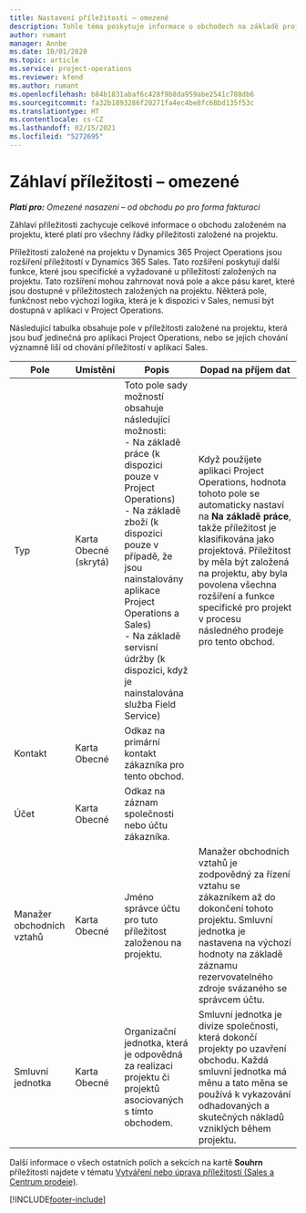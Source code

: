 ```yaml
---
title: Nastavení příležitosti – omezené
description: Tohle téma poskytuje informace o obchodech na základě projektu a řádkách příležitosti na základě projektu.
author: rumant
manager: Annbe
ms.date: 10/01/2020
ms.topic: article
ms.service: project-operations
ms.reviewer: kfend
ms.author: rumant
ms.openlocfilehash: b84b1831abaf6c428f9b8da959abe2541c788db6
ms.sourcegitcommit: fa32b1893286f20271fa4ec4be8fc68bd135f53c
ms.translationtype: HT
ms.contentlocale: cs-CZ
ms.lasthandoff: 02/15/2021
ms.locfileid: "5272695"
---
```

# <a name="opportunity-header---lite"></a>Záhlaví příležitosti – omezené

_**Platí pro:** Omezené nasazení – od obchodu po pro forma fakturaci_

Záhlaví příležitosti zachycuje celkové informace o obchodu založeném na projektu, které platí pro všechny řádky příležitosti založené na projektu.

Příležitosti založené na projektu v Dynamics 365 Project Operations jsou rozšíření příležitostí v Dynamics 365 Sales. Tato rozšíření poskytují další funkce, které jsou specifické a vyžadované u příležitostí založených na projektu. Tato rozšíření mohou zahrnovat nová pole a akce pásu karet, které jsou dostupné v příležitostech založených na projektu. Některá pole, funkčnost nebo výchozí logika, která je k dispozici v Sales, nemusí být dostupná v aplikaci v Project Operations.

Následující tabulka obsahuje pole v příležitosti založené na projektu, která jsou buď jedinečná pro aplikaci Project Operations, nebo se jejich chování významně liší od chování příležitostí v aplikaci Sales.

| **Pole** | **Umístění** | **Popis** | **Dopad na příjem dat** |
| --- | --- | --- | --- |
| Typ | Karta Obecné (skrytá) | Toto pole sady možností obsahuje následující možnosti:</br>- Na základě práce (k dispozici pouze v Project Operations)</br>- Na základě zboží (k dispozici pouze v případě, že jsou nainstalovány aplikace Project Operations a Sales)</br>- Na základě servisní údržby (k dispozici, když je nainstalována služba Field Service) | Když použijete aplikaci Project Operations, hodnota tohoto pole se automaticky nastaví na **Na základě práce**, takže příležitost je klasifikována jako projektová. Příležitost by měla být založená na projektu, aby byla povolena všechna rozšíření a funkce specifické pro projekt v procesu následného prodeje pro tento obchod. |
| Kontakt | Karta Obecné | Odkaz na primární kontakt zákazníka pro tento obchod. | |
| Účet | Karta Obecné | Odkaz na záznam společnosti nebo účtu zákazníka. | |
| Manažer obchodních vztahů | Karta Obecné | Jméno správce účtu pro tuto příležitost založenou na projektu. | Manažer obchodních vztahů je zodpovědný za řízení vztahu se zákazníkem až do dokončení tohoto projektu. Smluvní jednotka je nastavena na výchozí hodnoty na základě záznamu rezervovatelného zdroje svázaného se správcem účtu. |
| Smluvní jednotka | Karta Obecné | Organizační jednotka, která je odpovědná za realizaci projektu či projektů asociovaných s tímto obchodem. | Smluvní jednotka je divize společnosti, která dokončí projekty po uzavření obchodu. Každá smluvní jednotka má měnu a tato měna se používá k vykazování odhadovaných a skutečných nákladů vzniklých během projektu. |

Další informace o všech ostatních polích a sekcích na kartě **Souhrn** příležitosti najdete v tématu [Vytváření nebo úprava příležitostí (Sales a Centrum prodeje)](https://docs.microsoft.com/dynamics365/sales-enterprise/create-edit-opportunity-sales).


[!INCLUDE[footer-include](../../includes/footer-banner.md)]